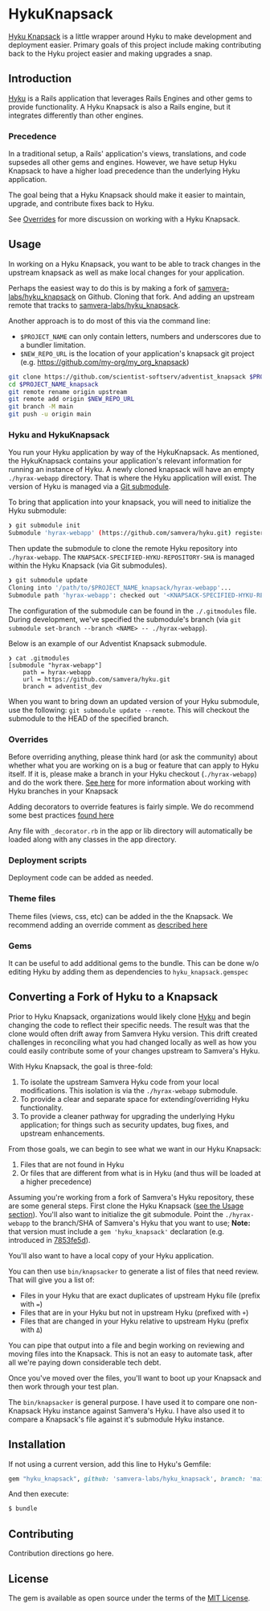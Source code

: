 # HykuKnapsack

[Hyku Knapsack](https://github.com/samvera-labs/hyku_knapsack) is a little wrapper around Hyku to make development and deployment easier. Primary goals of this project
include making contributing back to the Hyku project easier and making upgrades a snap.

## Introduction

[Hyku](https://github.com/samvera/hyku) is a Rails application that leverages Rails Engines and other gems to provide functionality.  A Hyku Knapsack is also a Rails engine, but it integrates differently than other engines.

### Precedence

In a traditional setup, a Rails' application's views, translations, and code supsedes all other gems and engines.  However, we have setup Hyku Knapsack to have a higher load precedence than the underlying Hyku application.

The goal being that a Hyku Knapsack should make it easier to maintain, upgrade, and contribute fixes back to Hyku.

See [Overrides](#overrides) for more discussion on working with a Hyku Knapsack.

## Usage

In working on a Hyku Knapsack, you want to be able to track changes in the upstream knapsack as well as make local changes for your application.

Perhaps the easiest way to do this is by making a fork of [samvera-labs/hyku_knapsack](https://github.com/samvera-labs/hyku_knapsack/) on Github.  Cloning that fork.  And adding an upstream remote that tracks to [samvera-labs/hyku_knapsack](https://github.com/samvera-labs/hyku_knapsack/).

Another approach is to do most of this via the command line:

- `$PROJECT_NAME` can only contain letters, numbers and underscores due to a bundler limitation.
- `$NEW_REPO_URL` is the location of your application's knapsack git project (e.g. https://github.com/my-org/my_org_knapsack)

```bash
git clone https://github.com/scientist-softserv/adventist_knapsack $PROJECT_NAME_knapsack
cd $PROJECT_NAME_knapsack
git remote rename origin upstream
git remote add origin $NEW_REPO_URL
git branch -M main
git push -u origin main
```

### Hyku and HykuKnapsack

You run your Hyku application by way of the HykuKnapsack.  As mentioned, the HykuKnapsack contains your application's relevant information for running an instance of Hyku.  A newly cloned knapsack will have an empty `./hyrax-webapp` directory.  That is where the Hyku application will exist.  The version of Hyku is managed via a [Git submodule](https://git-scm.com/docs/git-submodule).

To bring that application into your knapsack, you will need to initialize the Hyku submodule:

```bash
❯ git submodule init
Submodule 'hyrax-webapp' (https://github.com/samvera/hyku.git) registered for path 'hyrax-webapp'
```

Then update the submodule to clone the remote Hyku repository into `./hyrax-webapp`.  The `KNAPSACK-SPECIFIED-HYKU-REPOSITORY-SHA` is managed within the Hyku Knapsack (via Git submodules).

```bash
❯ git submodule update
Cloning into '/path/to/$PROJECT_NAME_knapsack/hyrax-webapp'...
Submodule path 'hyrax-webapp': checked out '<KNAPSACK-SPECIFIED-HYKU-REPOSITORY-SHA>'
```

The configuration of the submodule can be found in the `./.gitmodules` file.  During development, we've specified the submodule's branch (via `git submodule set-branch --branch <NAME> -- ./hyrax-webapp`).

Below is an example of our Adventist Knapsack submodule.

```
❯ cat .gitmodules
[submodule "hyrax-webapp"]
	path = hyrax-webapp
	url = https://github.com/samvera/hyku.git
	branch = adventist_dev
```

When you want to bring down an updated version of your Hyku submodule, use the following: `git submodule update --remote`.  This will checkout the submodule to the HEAD of the specified branch.

### Overrides

Before overriding anything, please think hard (or ask the community) about whether what you are working on is a bug or feature that can apply to Hyku itself. If it is, please make a branch in your Hyku checkout (`./hyrax-webapp`) and do the work there. [See here](https://github.com/samvera-labs/hyku_knapsack/wiki/Hyku-Branches) for more information about working with Hyku branches in your Knapsack

Adding decorators to override features is fairly simple. We do recommend some best practices [found here](https://github.com/samvera-labs/hyku_knapsack/wiki/Decorators-and-Overrides)

Any file with `_decorator.rb` in the app or lib directory will automatically be loaded along with any classes in the app directory.

### Deployment scripts

Deployment code can be added as needed.

### Theme files

Theme files (views, css, etc) can be added in the the Knapsack. We recommend adding an override comment as [described here](https://github.com/samvera-labs/hyku_knapsack/wiki/Decorators-and-Overrides)

### Gems

It can be useful to add additional gems to the bundle. This can be done w/o editing Hyku by adding them as dependencies to `hyku_knapsack.gemspec`

## Converting a Fork of Hyku to a Knapsack

Prior to Hyku Knapsack, organizations would likely clone [Hyku](https://github.com/samvera/hyku) and begin changing the code to reflect their specific needs.  The result was that the clone would often drift away from Samvera Hyku version.  This drift created challenges in reconciling what you had changed locally as well as how you could easily contribute some of your changes upstream to Samvera's Hyku.

With Hyku Knapsack, the goal is three-fold:

1. To isolate the upstream Samvera Hyku code from your local modifications.  This isolation is via the `./hyrax-webapp` submodule.
2. To provide a clear and separate space for extending/overriding Hyku functionality.
3. To provide a cleaner pathway for upgrading the underlying Hyku application; for things such as security updates, bug fixes, and upstream enhancements.

From those goals, we can begin to see what we want in our Hyku Knapsack:

1. Files that are not found in Hyku
2. Or files that are different from what is in Hyku (and thus will be loaded at a higher precedence)

Assuming you're working from a fork of Samvera's Hyku repository, these are some general steps.  First clone the Hyku Knapsack ([see the Usage section](#usage)).  You'll also want to initialize the git submodule.  Point the `./hyrax-webapp` to the branch/SHA of Samvera's Hyku that you want to use; **Note:** that version must include a `gem 'hyku_knapsack'` declaration (e.g. introduced in  [7853fe5d](https://github.com/samvera/hyku/blob/7853fe5d79afd9d90cec3b9ef666681b287ef4d0/Gemfile)).

You'll also want to have a local copy of your Hyku application.

You can then use `bin/knapsacker` to generate a list of files that need review.  That will give you a list of:

- Files in your Hyku that are exact duplicates of upstream Hyku file (prefix with `=`)
- Files that are in your Hyku but not in upstream Hyku (prefixed with `+`)
- Files that are changed in your Hyku relative to upstream Hyku (prefix with `Δ`)

You can pipe that output into a file and begin working on reviewing and moving files into the Knapsack.  This is not an easy to automate task, after all we're paying down considerable tech debt.

Once you've moved over the files, you'll want to boot up your Knapsack and then work through your test plan.

The `bin/knapsacker` is general purpose.  I have used it to compare one non-Knapsack Hyku instance against Samvera's Hyku.  I have also used it to compare a Knapsack's file against it's submodule Hyku instance.

## Installation

If not using a current version, add this line to Hyku's Gemfile:

```ruby
gem "hyku_knapsack", github: 'samvera-labs/hyku_knapsack', branch: 'main'
```

And then execute:
```bash
$ bundle
```

## Contributing
Contribution directions go here.

## License
The gem is available as open source under the terms of the [MIT License](https://opensource.org/licenses/MIT).
